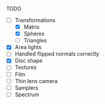 TODO

- [ ] Transformations
  - [x] Matrix
  - [x] Spheres
  - [ ] Triangles
- [x] Area lights
- [ ] Handled flipped normals correctly
- [x] Disc shape
- [ ] Textures
- [ ] Film
- [ ] Thin lens camera
- [ ] Samplers
- [ ] Spectrum
